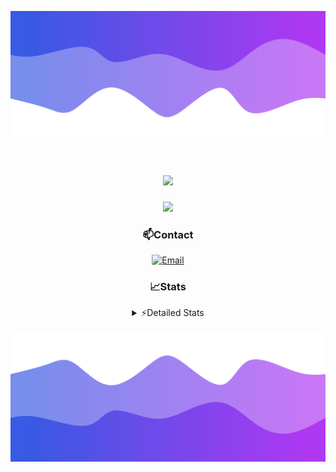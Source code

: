 ![Header](./header.png)
<div align="center">

<h1 align="center">
  <a href="https://git.io/typing-svg">
    <img src="https://readme-typing-svg.herokuapp.com/?lines=Hello,+There!+👋;This+is+chicho.;CEO+on+Hely+Development....;&center=true&size=25">
  </a>
</h1>
  
<p align="center">
  <img src="https://lanyard.cnrad.dev/api/852683595378196480" />
</p>

### 📫Contact
  [![Email](https://img.shields.io/badge/Email-gastondalla@gmail.com-04619f?style=for-the-badge&logo=gmail&logoColor=white)](mailto:gastondalla@gmail.com)
</br>  
### 📈Stats
<details>
    <summary> ⚡Detailed Stats</summary>
    <br/>

<!--START_SECTION:waka-->
![Code Time](http://img.shields.io/badge/Code%20Time-177%20hrs%2057%20mins-blue)

![Profile Views](http://img.shields.io/badge/Profile%20Views-2-blue)

**🐱 My GitHub Data** 

> 📦 37.8 kB Used in GitHub's Storage 
 > 
> 🏆 7 Contributions in the Year 2023
 > 
> 🚫 Not Opted to Hire
 > 
> 📜 6 Public Repositories 
 > 
> 🔑 9 Private Repositories 
 > 
**I'm a Night 🦉** 

```text
🌞 Morning                14 commits          █░░░░░░░░░░░░░░░░░░░░░░░░   04.17 % 
🌆 Daytime                49 commits          ████░░░░░░░░░░░░░░░░░░░░░   14.58 % 
🌃 Evening                158 commits         ████████████░░░░░░░░░░░░░   47.02 % 
🌙 Night                  115 commits         █████████░░░░░░░░░░░░░░░░   34.23 % 
```
📅 **I'm Most Productive on Tuesday** 

```text
Monday                   25 commits          ██░░░░░░░░░░░░░░░░░░░░░░░   07.44 % 
Tuesday                  65 commits          █████░░░░░░░░░░░░░░░░░░░░   19.35 % 
Wednesday                61 commits          █████░░░░░░░░░░░░░░░░░░░░   18.15 % 
Thursday                 37 commits          ███░░░░░░░░░░░░░░░░░░░░░░   11.01 % 
Friday                   48 commits          ████░░░░░░░░░░░░░░░░░░░░░   14.29 % 
Saturday                 48 commits          ████░░░░░░░░░░░░░░░░░░░░░   14.29 % 
Sunday                   52 commits          ████░░░░░░░░░░░░░░░░░░░░░   15.48 % 
```


📊 **This Week I Spent My Time On** 

```text
🕑︎ Time Zone: America/Argentina/Buenos_Aires

💬 Programming Languages: 
C#                       9 hrs 36 mins       ██████████░░░░░░░░░░░░░░░   40.57 % 
Python                   6 hrs 8 mins        ██████░░░░░░░░░░░░░░░░░░░   25.94 % 
Other                    4 hrs 24 mins       █████░░░░░░░░░░░░░░░░░░░░   18.65 % 
HTML                     2 hrs 55 mins       ███░░░░░░░░░░░░░░░░░░░░░░   12.38 % 
Text                     14 mins             ░░░░░░░░░░░░░░░░░░░░░░░░░   01.04 % 

🔥 Editors: 
Visual Studio            13 hrs 56 mins      ███████████████░░░░░░░░░░   58.89 % 
VS Code                  9 hrs 43 mins       ██████████░░░░░░░░░░░░░░░   41.11 % 

🐱‍💻 Projects: 
Unknown Project          7 hrs 21 mins       ████████░░░░░░░░░░░░░░░░░   31.08 % 
StringExtractor          5 hrs 32 mins       ██████░░░░░░░░░░░░░░░░░░░   23.43 % 
Hate                     5 hrs 23 mins       ██████░░░░░░░░░░░░░░░░░░░   22.75 % 
Palometa                 3 hrs               ███░░░░░░░░░░░░░░░░░░░░░░   12.71 % 
Coder                    2 hrs 22 mins       ███░░░░░░░░░░░░░░░░░░░░░░   10.03 % 

💻 Operating System: 
Windows                  23 hrs 39 mins      █████████████████████████   100.00 % 
```

**I Mostly Code in JavaScript** 

```text
JavaScript               8 repos             █████████░░░░░░░░░░░░░░░░   36.36 % 
CSS                      3 repos             ███░░░░░░░░░░░░░░░░░░░░░░   13.64 % 
C#                       2 repos             ██░░░░░░░░░░░░░░░░░░░░░░░   09.09 % 
Python                   2 repos             ██░░░░░░░░░░░░░░░░░░░░░░░   09.09 % 
Batchfile                1 repo              █░░░░░░░░░░░░░░░░░░░░░░░░   04.55 % 
```




 Last Updated on 25/06/2023 05:13:04 UTC
<!--END_SECTION:waka-->
</details>

![Footer](./footer.png)
